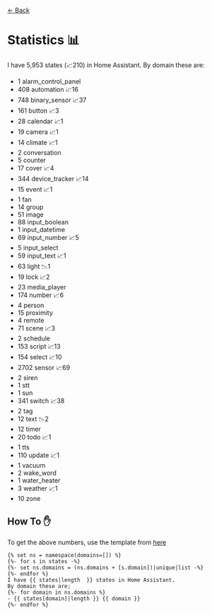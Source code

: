[<- Back](README.md)
# Statistics 📊
I have 5,953 states (📈210) in Home Assistant.
By domain these are:
-   1 alarm_control_panel
-   408 automation 📈16
-   748 binary_sensor 📈37
-   161 button 📈3
-   28 calendar 📈1
-   19 camera 📈1
-   14 climate 📈1
-   2 conversation
-   5 counter
-   17 cover 📈4
-   344 device_tracker 📈14
-   15 event 📈1
-   1 fan
-   14 group
-   51 image
-   88 input_boolean
-   1 input_datetime
-   69 input_number 📈5
-   5 input_select
-   59 input_text 📈1
-   63 light 📉1
-   19 lock 📈2
-   23 media_player
-   174 number 📈6
-   4 person
-   15 proximity
-   4 remote
-   71 scene 📈3
-   2 schedule
-   153 script 📈13
-   154 select 📈10
-   2702 sensor 📈69
-   2 siren
-   1 stt
-   1 sun
-   341 switch 📈38
-   2 tag
-   12 text 📉2
-   12 timer
-   20 todo 📈1
-   1 tts
-   110 update 📈1
-   1 vacuum
-   2 wake_word
-   1 water_heater
-   3 weather 📈1
-   10 zone

## How To ✋
To get the above numbers, use the template from [here](https://www.reddit.com/r/homeassistant/comments/plmy7e/use_this_template_and_show_us_some_details_about/?utm_medium=android_app&utm_source=share)
```
{% set ns = namespace(domains=[]) %}
{%- for s in states -%}
{%- set ns.domains = (ns.domains + [s.domain])|unique|list -%}
{%- endfor %}
I have {{ states|length  }} states in Home Assistant.
By domain these are;
{%- for domain in ns.domains %}
- {{ states[domain]|length }} {{ domain }}
{%- endfor %}
```
